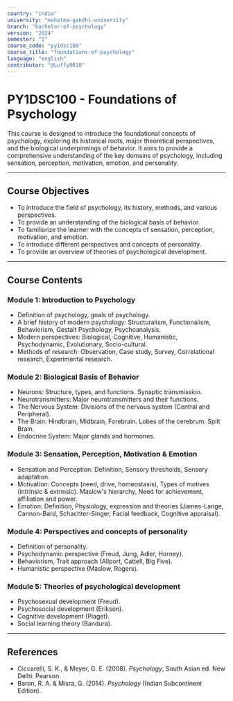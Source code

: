 ```yaml
---
country: "india"
university: "mahatma-gandhi-university"
branch: "bachelor-of-psychology"
version: "2024"
semester: "1"
course_code: "py1dsc100"
course_title: "foundations-of-psychology"
language: "english"
contributor: "@Luffy0016"
---
```

# PY1DSC100 - Foundations of Psychology

This course is designed to introduce the foundational concepts of psychology, exploring its historical roots, major theoretical perspectives, and the biological underpinnings of behavior. It aims to provide a comprehensive understanding of the key domains of psychology, including sensation, perception, motivation, emotion, and personality.

---
## Course Objectives

* To introduce the field of psychology, its history, methods, and various perspectives.
* To provide an understanding of the biological basis of behavior.
* To familiarize the learner with the concepts of sensation, perception, motivation, and emotion.
* To introduce different perspectives and concepts of personality.
* To provide an overview of theories of psychological development.

---
## Course Contents

### Module 1: Introduction to Psychology  
* Definition of psychology, goals of psychology.
* A brief history of modern psychology: Structuralism, Functionalism, Behaviorism, Gestalt Psychology, Psychoanalysis.
* Modern perspectives: Biological, Cognitive, Humanistic, Psychodynamic, Evolutionary, Socio-cultural.
* Methods of research: Observation, Case study, Survey, Correlational research, Experimental research.

### Module 2: Biological Basis of Behavior  
* Neurons: Structure, types, and functions. Synaptic transmission.
* Neurotransmitters: Major neurotransmitters and their functions.
* The Nervous System: Divisions of the nervous system (Central and Peripheral).
* The Brain: Hindbrain, Midbrain, Forebrain. Lobes of the cerebrum. Split Brain.
* Endocrine System: Major glands and hormones.

### Module 3: Sensation, Perception, Motivation & Emotion  
* Sensation and Perception: Definition, Sensory thresholds, Sensory adaptation.
* Motivation: Concepts (need, drive, homeostasis), Types of motives (intrinsic & extrinsic). Maslow's hierarchy, Need for achievement, affiliation and power.
* Emotion: Definition, Physiology, expression and theories (James-Lange, Cannon-Bard, Schachter-Singer, Facial feedback, Cognitive appraisal).

### Module 4: Perspectives and concepts of personality  
* Definition of personality.
* Psychodynamic perspective (Freud, Jung, Adler, Horney).
* Behaviorism, Trait approach (Allport, Cattell, Big Five).
* Humanistic perspective (Maslow, Rogers).

### Module 5: Theories of psychological development  
* Psychosexual development (Freud).
* Psychosocial development (Erikson).
* Cognitive development (Piaget).
* Social learning theory (Bandura).

---
## References
* Ciccarelli, S. K., & Meyer, G. E. (2008). *Psychology*, South Asian ed. New Delhi: Pearson.
* Baron, R. A. & Misra, G. (2014). *Psychology* (Indian Subcontinent Edition).